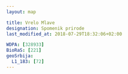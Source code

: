 ```yaml
---
layout: map

title: Vrelo Mlave
designation: Spomenik prirode
last_modified_at: 2018-07-29T18:32:06+02:00

WDPA: [328933]
BioRaS: [221]
geoSrbija:
  L1_183: [72]
---
```

